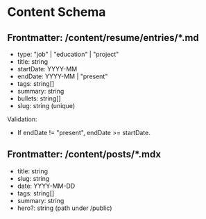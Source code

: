 # Content Schema

## Frontmatter: /content/resume/entries/*.md
- type: "job" | "education" | "project"
- title: string
- startDate: YYYY-MM
- endDate: YYYY-MM | "present"
- tags: string[]
- summary: string
- bullets: string[]
- slug: string (unique)

Validation:
- If endDate != "present", endDate >= startDate.

## Frontmatter: /content/posts/*.mdx
- title: string
- slug: string
- date: YYYY-MM-DD
- tags: string[]
- summary: string
- hero?: string (path under /public)
